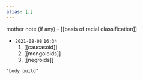 ```yaml
---
alias: [,]
---
```

mother note (if any) - [[basis of racial classification]]

- `2021-08-08`  `16:34`
	1. [[caucasoid]]
	2. [[mongoloids]]
	3. [[negroids]]

```query
"body build"
```
